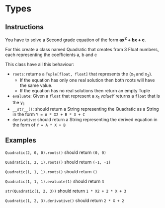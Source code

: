 # Types

## Instructions

You have to solve a Second grade equation of the form **ax<sup>2</sup> + bx + c**.

For this create a class named Quadratic that creates from 3 Float numbers, each representing the coefficients a, b and c 

This class have all this behaviour:
* `roots`: returns a `Tuple[float, float]` that represents the (x<sub>1</sub> and x<sub>2</sub>).
  * If the equation has only one real solution then both roots will have the same value.
  * If the equation has no real solutions then return an empty Tuple
* `evaluate`: Given a `float` that represent a x<sub>1</sub> *valueY* returns a `float` that is the y<sub>1</sub>
* `__str__()`: should return a String representing the Quadratic as a String in the form `Y = A * X2 + B * X + C`
* `derivative`: should return a String representing the derived equation in the form of `Y = A * X + B`


## Examples

`Quadratic(2, 0, 0).roots()` should return `(0, 0)`

`Quadratic(1, 2, 1).roots()` should return `(-1, -1)`

`Quadratic(1, 1, 1).roots()` should return `()`

`Quadratic(1, 1, 1).evaluate(1)` should return `3`

`str(Quadratic(1, 2, 3))` should return `1 * X2 + 2 * X + 3`

`Quadratic(1, 2, 3).derivative()` should return `2 * X + 2`
